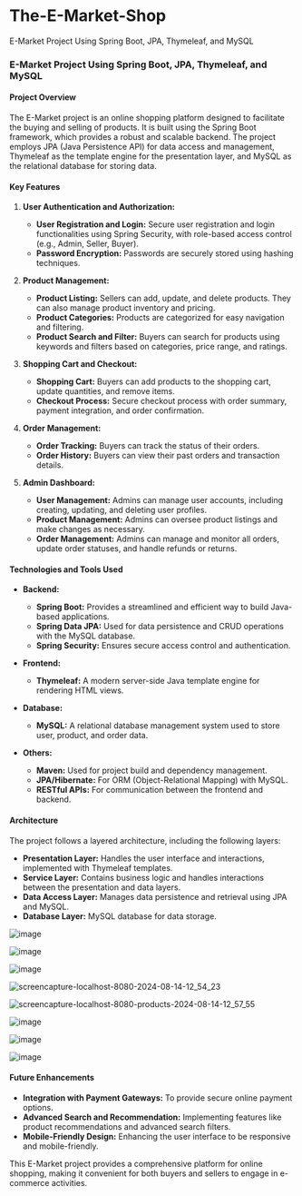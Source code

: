 # The-E-Market-Shop
E-Market Project Using Spring Boot, JPA, Thymeleaf, and MySQL


### E-Market Project Using Spring Boot, JPA, Thymeleaf, and MySQL

#### **Project Overview**
The E-Market project is an online shopping platform designed to facilitate the buying and selling of products. It is built using the Spring Boot framework, which provides a robust and scalable backend. The project employs JPA (Java Persistence API) for data access and management, Thymeleaf as the template engine for the presentation layer, and MySQL as the relational database for storing data.

#### **Key Features**

1. **User Authentication and Authorization:**
   - **User Registration and Login:** Secure user registration and login functionalities using Spring Security, with role-based access control (e.g., Admin, Seller, Buyer).
   - **Password Encryption:** Passwords are securely stored using hashing techniques.

2. **Product Management:**
   - **Product Listing:** Sellers can add, update, and delete products. They can also manage product inventory and pricing.
   - **Product Categories:** Products are categorized for easy navigation and filtering.
   - **Product Search and Filter:** Buyers can search for products using keywords and filters based on categories, price range, and ratings.

3. **Shopping Cart and Checkout:**
   - **Shopping Cart:** Buyers can add products to the shopping cart, update quantities, and remove items.
   - **Checkout Process:** Secure checkout process with order summary, payment integration, and order confirmation.

4. **Order Management:**
   - **Order Tracking:** Buyers can track the status of their orders.
   - **Order History:** Buyers can view their past orders and transaction details.

5. **Admin Dashboard:**
   - **User Management:** Admins can manage user accounts, including creating, updating, and deleting user profiles.
   - **Product Management:** Admins can oversee product listings and make changes as necessary.
   - **Order Management:** Admins can manage and monitor all orders, update order statuses, and handle refunds or returns.

#### **Technologies and Tools Used**

- **Backend:**
  - **Spring Boot:** Provides a streamlined and efficient way to build Java-based applications.
  - **Spring Data JPA:** Used for data persistence and CRUD operations with the MySQL database.
  - **Spring Security:** Ensures secure access control and authentication.

- **Frontend:**
  - **Thymeleaf:** A modern server-side Java template engine for rendering HTML views.

- **Database:**
  - **MySQL:** A relational database management system used to store user, product, and order data.

- **Others:**
  - **Maven:** Used for project build and dependency management.
  - **JPA/Hibernate:** For ORM (Object-Relational Mapping) with MySQL.
  - **RESTful APIs:** For communication between the frontend and backend.

#### **Architecture**
The project follows a layered architecture, including the following layers:
- **Presentation Layer:** Handles the user interface and interactions, implemented with Thymeleaf templates.
- **Service Layer:** Contains business logic and handles interactions between the presentation and data layers.
- **Data Access Layer:** Manages data persistence and retrieval using JPA and MySQL.
- **Database Layer:** MySQL database for data storage.
  
![image](https://github.com/user-attachments/assets/6174cadf-9a7e-4da9-a088-0c356cf7ff91)

![image](https://github.com/user-attachments/assets/d02de50d-2575-4eb9-be81-f90afe367f09)

![image](https://github.com/user-attachments/assets/f88ad426-4370-4a79-b7b0-1c36568766e2)

![screencapture-localhost-8080-2024-08-14-12_54_23](https://github.com/user-attachments/assets/52cceeeb-9891-48da-ab69-47733e124e48)

![screencapture-localhost-8080-products-2024-08-14-12_57_55](https://github.com/user-attachments/assets/67770f7d-5437-4c30-a741-5494f5ed154b)

![image](https://github.com/user-attachments/assets/dc9c1ded-9266-490f-8784-ab2f4077cfbf)

![image](https://github.com/user-attachments/assets/80b9cdc8-c68d-4678-80b9-35eb268a1ba9)

![image](https://github.com/user-attachments/assets/00af269a-a44d-4540-b00f-33901ef4436e)

#### **Future Enhancements**
- **Integration with Payment Gateways:** To provide secure online payment options.
- **Advanced Search and Recommendation:** Implementing features like product recommendations and advanced search filters.
- **Mobile-Friendly Design:** Enhancing the user interface to be responsive and mobile-friendly.

This E-Market project provides a comprehensive platform for online shopping, making it convenient for both buyers and sellers to engage in e-commerce activities.
